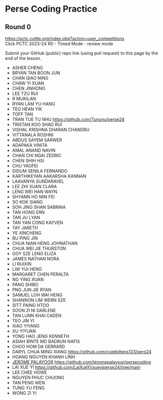 # Perse Coding Practice 

## Round 0
https://pctc.cuttle.org/index.php?action=user_competitions   
Click PCTC 2023-24 R0 - Timed Mode - review mode

Submit your GitHub (public) repo link (using pull request) to this page by the end of the lesson.
- ASHER CHENG 
- BRYAN TAN BOON JUN
- CHAN QIAO NING
- CHAW YI XUAN
- CHEN JINHONG
- LEE TZU RUI
- R MUKILAN
- RYAN LAM YU HANG
- TEO HEAN YIK
- TOFF TAN
- TRAN TUE TU NHU https://github.com/Tununu/perse24
- TRISTAN KOO SHAO RUI
- VISHAL KRISHNA DHARAN CHANDRU
- VITTANALA ROSHNI
- ABDUS SAYEM SARWER
- ADAPAKA VINITA
- AMAL ANAND NAVIN
- CHAN CHI NGAI ZEDRIC
- CHEN SHIH HSI
- CHU YAOFEI
- DIDUM SENILA FERNANDO
- KARTHIKEYAN AAKARSHA KANNAN
- LAAVANYA SUNDARAVEL
- LEE ZHI XUAN CLARA
- LENG WEI HAN WAYN
- SHYANN HO MIN FEI
- SO KOK SIANG
- SOH JING SHAN SABRINA
- TAN HONG ERN
- TAN JU LYAN
- TAN YAN CONG KAYVEN
- TAY JARETH
- YE XINCHENG
- BU PING JIN
- CHUA NIAN HENG JOHNATHAN
- CHUA WEI JIE THURSTON
- GOY SZE LENG ELIZA
- JAMES NATHAN NORA
- LI RUIXIN
- LIW YUI HENG
- MARGARET CHEN PERALTA
- NG YING XUAN
- PANG SHIBO
- PNG JUN JIE RYAN
- SAMUEL LOH WAI HENG
- SHANNON LIM WERN SZE
- SITT PAING HTOO
- SOON ZI NI DARLENE
- TAN LUNN KHAI CADEN
- TEO JIN YI
- XIAO YIYANG
- XU YIYUAN
- YONG HAO JENG KENNETH
- ASIAH BINTE MD BADRUN NAFIS
- CHOO HOM DA GERRARD
- DARYL CHUA MING XIANG https://github.com/cutekittens123/pers24
- HOANG NGUYEN KHANH LINH
- [JEROME PALAYOOR](https://github.com/jeromepalayoor/persecoding) https://github.com/jeromepalayoor/persecoding
- LAI XUE YI https://github.com/LaiXueYi/xueyiperse24/tree/main
- LEE CHEE HOWE
- NGUYEN PHUC CHUONG
- TAN PENG WEN
- TUNG YU FENG
- WONG ZI YI
